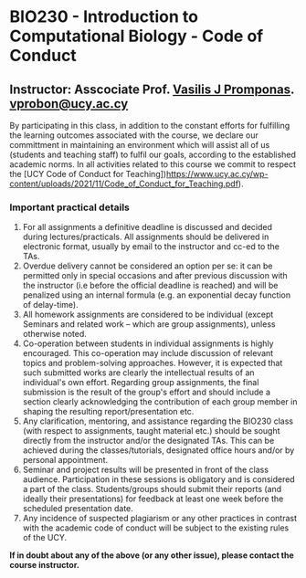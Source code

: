 # BIO230 - Introduction to Computational Biology - Code of Conduct

## Instructor: Asscociate Prof. [Vasilis J Promponas](https://www.ucy.ac.cy/dir/el/component/comprofiler/userprofile/vprobon). [vprobon@ucy.ac.cy](mailto:vprobon@ucy.ac.cy)

By participating in this class, in addition to the constant efforts for fulfilling the learning outcomes associated with the course, we declare our committment in maintaining an environment which will assist all of us (students and teaching staff) to fulfil our goals, according to the established academic norms. In all activities related to this course we commit to respect the [UCY Code of Conduct for Teaching])https://www.ucy.ac.cy/wp-content/uploads/2021/11/Code_of_Conduct_for_Teaching.pdf).


### Important practical details

1. For all assignments a definitive deadline is discussed and decided during lectures/practicals. All assignments should be delivered in electronic format, usually by email to the instructor and cc-ed to the TAs. 
2. Overdue delivery cannot be considered an option per se: it can be permitted only in special occasions and after previous discussion with the instructor (i.e before the official deadline is reached) and will be penalized using an internal formula (e.g. an exponential decay function of delay-time). 
3. All homework assignments are considered to be individual (except Seminars and related work – which are group assignments), unless otherwise noted.
4. Co-operation between students in individual assignments is highly encouraged. This co-operation may include discussion of relevant topics and problem-solving approaches. However, it is expected that such submitted works are clearly the intellectual results of an individual's own effort. Regarding group assignments, the final submission is the result of the group's effort and should include a section clearly acknowledging the contribution of each group member in shaping the resulting report/presentation etc. 
5. Any clarification, mentoring, and assistance regarding the BIO230 class (with respect to assignments, taught material etc.) should be sought directly from the instructor and/or the designated TAs. This can be achieved during the classes/tutorials, designated office hours and/or by personal appointment. 
6. Seminar and project results will be presented in front of the class audience. Participation in these sessions is obligatory and is considered a part of the class. Students/groups should submit their reports (and ideally their presentations) for feedback at least one week before the scheduled presentation date. 
7. Any incidence of suspected plagiarism or any other practices in contrast with the academic code of conduct will be subject to the existing rules of the UCY.

 
**If in doubt about any of the above (or any other issue), please contact the course instructor.**
